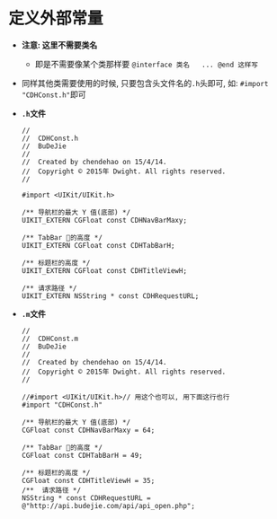 # 定义外部常量

- **注意: 这里不需要类名**
    - 即是不需要像某个类那样要 `@interface 类名   ... @end 这样写`
- 同样其他类需要使用的时候, 只要包含头文件名的`.h`头即可, 如: `#import "CDHConst.h"`即可



- **`.h`文件**

  ```objc
  //
  //  CDHConst.h
  //  BuDeJie
  //
  //  Created by chendehao on 15/4/14.
  //  Copyright © 2015年 Dwight. All rights reserved.
  //

  #import <UIKit/UIKit.h>

  /** 导航栏的最大 Y 值(底部) */
  UIKIT_EXTERN CGFloat const CDHNavBarMaxy;

  /** TabBar 的高度 */
  UIKIT_EXTERN CGFloat const CDHTabBarH;

  /** 标题栏的高度 */
  UIKIT_EXTERN CGFloat const CDHTitleViewH;

  /** 请求路径 */
  UIKIT_EXTERN NSString * const CDHRequestURL;
  ```



- **`.m`文件**

  ```objc
  //
  //  CDHConst.m
  //  BuDeJie
  //
  //  Created by chendehao on 15/4/14.
  //  Copyright © 2015年 Dwight. All rights reserved.
  //

  //#import <UIKit/UIKit.h>// 用这个也可以, 用下面这行也行
  #import "CDHConst.h"

  /** 导航栏的最大 Y 值(底部) */
  CGFloat const CDHNavBarMaxy = 64;

  /** TabBar 的高度 */
  CGFloat const CDHTabBarH = 49;

  /** 标题栏的高度 */
  CGFloat const CDHTitleViewH = 35;
  /**  请求路径 */
  NSString * const CDHRequestURL = @"http://api.budejie.com/api/api_open.php";
  ```